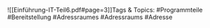 
![[Einführung-IT-Teil6.pdf#page=3]]Tags & Topics:
   #Programmteile
   #Bereitstellung
   #Adressraumes
   #Adressraums
   #Adresse